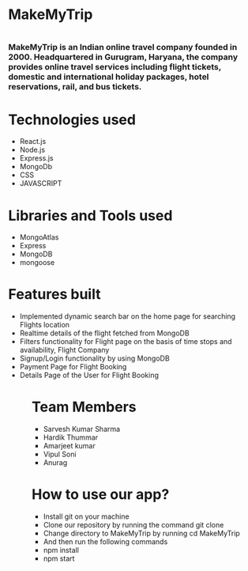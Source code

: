 
<h1>MakeMyTrip<h1>
<h3>
MakeMyTrip is an Indian online travel company founded in 2000. Headquartered in Gurugram, Haryana, the company provides online travel services including flight tickets, domestic and international holiday packages, hotel reservations, rail, and bus tickets.
 <br/>


</h3>
<h1>Technologies used</h1>
<ul>
<li>React.js</li>
<li>Node.js</li>
<li>Express.js</li>
<li>MongoDb</li>
<li>CSS</li>
  <li>JAVASCRIPT</li>
  </ul>

<h1>Libraries and Tools used</h1>
<ul>
<li>MongoAtlas</li>
<li>Express</li>
<li>MongoDB</li>
  <li>mongoose</li>
  </ul>
<h1>Features built</h1>
 <ul>
  <li>Implemented dynamic search bar on the home page for searching Flights location</li>
  <li>Realtime details of the flight fetched from MongoDB</li>
<li>Filters functionality for Flight page on the basis of time stops and availability, Flight Company</li>
  <li>Signup/Login functionality by using MongoDB</li>
  <li>Payment Page for Flight Booking</li>
  <li>Details Page of the User for Flight Booking</li>
  <ul>

<h1>Team Members</h1>
<ul>
<li>Sarvesh Kumar Sharma</li>
<li>Hardik Thummar</li>
<li>Amarjeet kumar</li>
<li> Vipul Soni</li>
<li>Anurag</li>  
</ul>
<h1>How to use our app?</h1>
<ul>
<li>Install git on your machine</li>
 <li>Clone our repository by running the command git clone</li>
<li>Change directory to MakeMyTrip by running cd MakeMyTrip</li>
<li>And then run the following commands</li>
<li>npm install</li>
<li>npm start</li>
  </ul>

